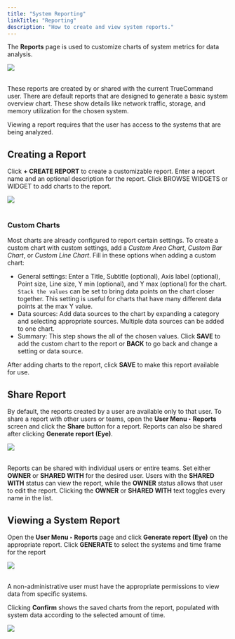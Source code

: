 ```yaml
---
title: "System Reporting"
linkTitle: "Reporting"
description: "How to create and view system reports."
---
```


The **Reports** page is used to customize charts of system metrics for data analysis.

<img src="/images/TC-Reports.png">
<br><br>

These reports are created by or shared with the current TrueCommand user.
There are default reports that are designed to generate a basic system overview chart.
These show details like network traffic, storage, and memory utilization for the chosen system.

Viewing a report requires that the user has access to the systems that are being analyzed.

## Creating a Report

Click **+ CREATE REPORT** to create a customizable report.
Enter a report name and an optional description for the report.
Click BROWSE WIDGETS or WIDGET to add charts to the report.

<img src="/images/TC-ReportsWidgets.png">
<br><br>

### Custom Charts

Most charts are already configured to report certain settings.
To create a custom chart with custom settings, add a *Custom Area Chart*, *Custom Bar Chart*, or *Custom Line Chart*.
Fill in these options when adding a custom chart:

* General settings: Enter a Title, Subtitle (optional), Axis label (optional), Point size, Line size, Y min (optional), and Y max (optional) for the chart.
  `Stack the values` can be set to bring data points on the chart closer together.
  This setting is useful for charts that have many different data points at the max Y value.
* Data sources: Add data sources to the chart by expanding a category and selecting appropriate sources.
  Multiple data sources can be added to one chart.
* Summary: This step shows the all of the chosen values.
  Click **SAVE** to add the custom chart to the report or **BACK** to go back and change a setting or data source.

After adding charts to the report, click **SAVE** to make this report available for use.

## Share Report

By default, the reports created by a user are available only to that user.
To share a report with other users or teams, open the **User Menu ‣ Reports** screen and click the **Share** button for a report.
Reports can also be shared after clicking **Generate report (Eye)**.

<img src="/images/TC-ReportsShareUsers.png">
<br><br>

Reports can be shared with individual users or entire teams.
Set either **OWNER** or **SHARED WITH** for the desired user.
Users with the **SHARED WITH** status can view the report, while the **OWNER** status allows that user to edit the report.
Clicking the **OWNER** or **SHARED WITH** text toggles every name in the list.

## Viewing a System Report

Open the **User Menu ‣ Reports** page and click **Generate report (Eye)** on the appropriate report.
Click **GENERATE** to select the systems and time frame for the report

<img src="/images/TC-ReportsGenerate.png">
<br><br>

A non-administrative user must have the appropriate permissions to view data from specific systems.

Clicking **Confirm** shows the saved charts from the report, populated with system data according to the selected amount of time.

<img src="/images/TC-ReportsView.png">
<br><br>


